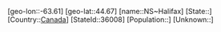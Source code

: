 ﻿---
location: [44.67,-63.61]
type: City
tags:
- geo/City


SpocWebEntityId: 36121
isDeleted: false
confidential: public

---
[geo-lon::-63.61]
[geo-lat::44.67]
[name::NS~Halifax]
[State::]
[Country::[Canada](geo/Continent/North-America/Canada.md)]
[StateId::36008]
[Population::]
[Unknown::]

